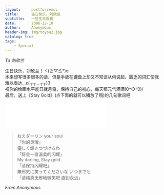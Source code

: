 ```yaml
---
layout:     postforremov
title:      生日快乐，刘欣兰
subtitle:   一些生日祝福
date:       2006-12-10
author:     Anonymous
header-img: img/toyou2.jpg
catalog: true
tags:
    - Special
---
```


<i>To 刘欣兰  <br> </i>

生日快乐，刘欣兰！ヾ(≧▽≦*)o <br>
本来想写很多很多的话，但是手放在键盘上却又不知该从何说起，匮乏的词汇使我难以表达...ε(┬┬﹏┬┬)3 <br>
祝你的绘画水平能日就月将，保持自己的初心，每天都元气满满\(0^◇^0)/ <br>
最后，送上《Stay Gold》(点下面的就可以播放了哦)的几句歌词吧 <br>
<iframe frameborder="no" border="0" marginwidth="0" marginheight="0" width=330 height=86 src="//music.163.com/outchain/player?type=2&id=29785409&auto=0&height=66"></iframe>

> ねえダーリン your soul <br>
>「你的灵魂」 <br>
> 優しく輝きつづけるわ <br>
>「将会一直温柔的闪耀」 <br>
> My darling, Stay gold <br>
> 「请保持闪耀吧」 <br>
> 無邪気に笑ってくださいな いつまでも <br>
> 「请纯真无邪地微笑吧 直到永远」 <br>

<i align="right"> From Anonymous</i>
